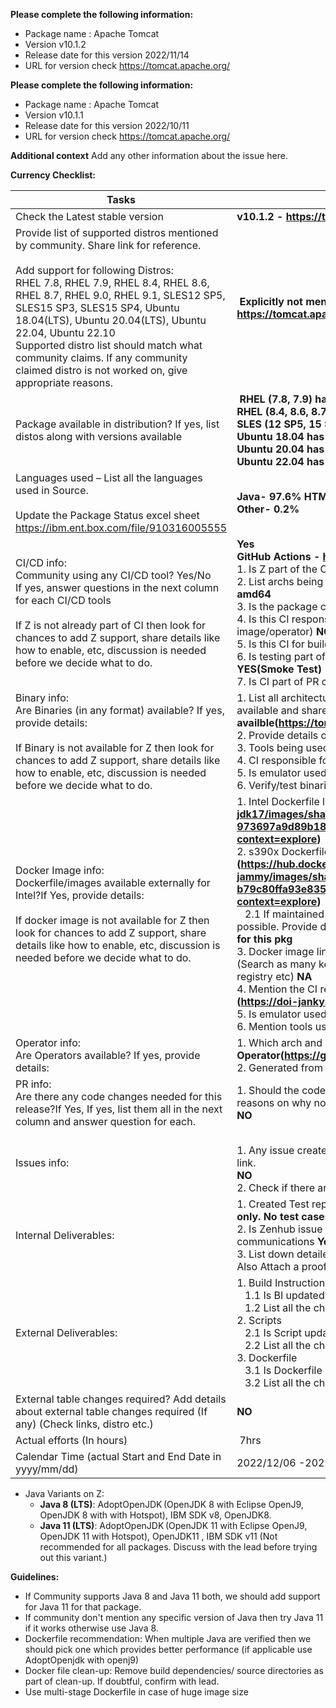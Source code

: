 **Please complete the following information:**
 - Package name : Apache Tomcat
 - Version v10.1.2
 - Release date for this version 2022/11/14
 - URL for version check  https://tomcat.apache.org/

**Please complete the following information:**
 - Package name : Apache Tomcat
 - Version v10.1.1
 - Release date for this version 2022/10/11
 - URL for version check  https://tomcat.apache.org/

**Additional context**
Add any other information about the issue here.

**Currency Checklist:**

Tasks | Details 
-- | --
Check the Latest stable version | **v10.1.2 - https://tomcat.apache.org/download-10.cgi#10.1.2**
Provide list of supported distros mentioned by community. Share link for reference.<br><br>Add support for following   Distros:<br>  RHEL 7.8, RHEL 7.9, RHEL 8.4, RHEL 8.6, RHEL 8.7, RHEL 9.0, RHEL 9.1, SLES12 SP5, SLES15 SP3, SLES15 SP4, Ubuntu 18.04(LTS), Ubuntu 20.04(LTS), Ubuntu 22.04, Ubuntu 22.10 <br> Supported distro list should match   what community claims. If any community claimed distro is not worked on, give   appropriate reasons. |  **Explicitly not mentioned any distros but supports all distros with JRE 11 or later - https://tomcat.apache.org/tomcat-10.1-doc/RUNNING.txt**
Package   available in distribution? If yes, list distos along with versions available |  **RHEL (7.8, 7.9) have 7.0.76<br>RHEL (8.4, 8.6, 8.7, 9.0, 9.1) have 9.0.65<br>SLES (12 SP5, 15 SP3, 15 SP4) has 9.0.36<br>Ubuntu 18.04 has 9.0.16<br>Ubuntu 20.04 has 9.0.31<br>Ubuntu 22.04 has 9.0.58**
Languages used – List all the languages used in Source. <br><br>Update the Package Status excel sheet <br>https://ibm.ent.box.com/file/910316005555 | **Java- 97.6%  HTML- 1.4% Shell- 0.3%  NSIS-0.2%  Batchfile-0.2% XLST-0.1%  Other- 0.2%**
CI/CD info: <br> Community using any CI/CD tool? Yes/No<br>If yes, answer questions in the next column for each CI/CD tools<br><br>If Z is not already part of CI then look for chances to add Z support, share details like how to enable, etc, discussion is needed before we decide what to do.  |  **Yes**<br>**GitHub Actions - https://github.com/apache/tomcat/actions**  <br>1. Is Z part of the CI? If yes, working properly & build succ? **NO** <br> 2.  List archs being built<br> **amd64** <br>3. Is the package cross compiled? **NO** <br>4. Is this CI responsible for releasing any build artifact (e.g., binary/docker image/operator) **NO** <br>5. Is this CI for build only? **No(For Smoke Test)**<br>6. Is testing part of the CI (What kind of testing. E.g. unit test, integration test) **YES(Smoke Test)**<br>7.   Is CI part of PR checks or PR merge commits? **NO** 
Binary info:<br>Are Binaries (in any format) available? If yes, provide details: <br><br>If Binary is not available for Z then look for chances to add Z support, share details like how to enable, etc, discussion is needed before we decide what to do.  |  1.	List all architectures (including no-arch/no-mention) for which binaries are available and share link to download. **No-arch Binaries are availble(https://tomcat.apache.org/download-10.cgi)**<br>2. Provide details on how it is built -**Native** <br>3.	Tools being used to create binary **Ant** <br>4.	CI responsible for releasing the binary-**No CI responsible**<br>5.	Is emulator used? **No**<br>6.	Verify/test binaries and share results.**Verified and attached logs below**
Docker Image info:<br> Dockerfile/images available externally for Intel?If Yes, provide details: <br> <br>If docker image is not available for Z then look for chances to add Z support, share details like how to enable, etc, discussion is needed before we decide what to do. |  1.	Intel Dockerfile link:**Y (https://hub.docker.com/layers/library/tomcat/10.1.2-jdk17/images/sha256-973697a9d89b183a5aa8b0dbb43a632f01624524a01eb954f502773dc469949a?context=explore)** <br>2. s390x Dockerfile link (Maintained by us / Community): **Community (https://hub.docker.com/layers/library/tomcat/10.1.2-jdk17-temurin-jammy/images/sha256-b79c80ffa93e83518a23a4999975dbe7ebadd1e78831550f19f6e65026709515?context=explore)**<br>&nbsp;&nbsp;&nbsp;2.1 If maintained by us,      Dockerfile should be provided and should as close to Intel as possible. Provide difference with Intel if any and why-**We don't maintain dockerfile for this pkg**<br>3.	Docker image link (for s390x and other platforms (Intel, amd, ppc64 etc): <br>(Search as many keywords as u can think of – e.g.  dockerhub, google, gcloud , Rhel registry etc) **NA** <br>4.	Mention the CI responsible for building   and publishing docker image. **Jenkins (https://doi-janky.infosiftr.net/job/multiarch/job/s390x/job/tomcat/)**<br>5.	Is emulator used?**not found**<br>6.	Mention tools used to build the image.**Not found**      
Operator info:<br> Are Operators available?   If yes, provide details:| 1. Which arch and where to find it (link should be provided). **Openshift Operator(https://github.com/web-servers/tomcat-operator)** <br>2.   Generated from their CI/CD? **Not Found**
PR info:<br> Are there any code changes needed for this release?If Yes, If yes, list them all in the next column and answer question for each. | 1.	Should the code changes be PRed? If yes provide PR link. If Not PRed, provide reasons on why not. <br> **NO**
Issues info:| <br>1. Any issue created with community (GitHub, JIRA, Bugzilla etc)?If Yes, provide issue link.<br>**NO** <br>2. Check if there are existing open issues/PR’s and if it's still valid for this release.**NA**  
Internal Deliverables: | 1.	Created Test reports (Table format)?Use test result template **Binary verification only. No test cases were run**<br>2.	Is Zenhub issue updated with all UpToDate info including informal community communications **Yes**<br>3.	List down detailed Steps followed to verify the package. Give reference link as well. Also Attach a proof of verification on the ZenHub issue.**CMD HISTORY**
External Deliverables: | 1.	Build Instructions <br>&nbsp;&nbsp;&nbsp;1.1	Is BI updated?**Version Change**<br>&nbsp;&nbsp;&nbsp;1.2	List all the changes done with respect to published version**Change of version**<br>2.	Scripts <br>&nbsp;&nbsp;&nbsp;2.1	Is Script updated?**NA**<br>&nbsp;&nbsp;&nbsp;2.2	List all the changes done with respect to published version**NA**<br>3.	Dockerfile  <br>&nbsp;&nbsp;&nbsp;3.1	Is Dockerfile updated? **We don't maintain dockerfile for this pkg**<br>&nbsp;&nbsp;&nbsp;3.2	List all the changes done with respect to published version **NA**
External table changes required? Add details about external table changes required (If any) (Check links, distro etc.) | **NO**
Actual efforts (In   hours) |  7hrs
Calendar   Time (actual Start and End Date in yyyy/mm/dd) | 2022/12/06 -2022/12/08   


* Java Variants on Z: 
  * **Java 8 (LTS)**:  AdoptOpenJDK (OpenJDK 8 with Eclipse OpenJ9, OpenJDK 8 with with Hotspot), IBM SDK v8, OpenJDK8. 
  * **Java 11 (LTS)**: AdoptOpenJDK (OpenJDK 11 with Eclipse OpenJ9, OpenJDK 11 with Hotspot), OpenJDK11 , IBM SDK v11 (Not recommended for all packages. Discuss with the lead before trying out this variant.)

**Guidelines:** 
* If Community supports Java 8 and Java 11 both, we should add support for Java 11 for that package. 
* If community don't mention any specific version of Java then try Java 11 if it works otherwise use Java 8.
* Dockerfile recommendation: When multiple Java are verified then we should pick one which provides better performance (if applicable use AdoptOpenjdk with openj9)
* Docker file clean-up: Remove build dependencies/ source directories as part of clean-up. If doubtful, confirm with lead. 
* Use multi-stage Dockerfile in case of huge image size 
